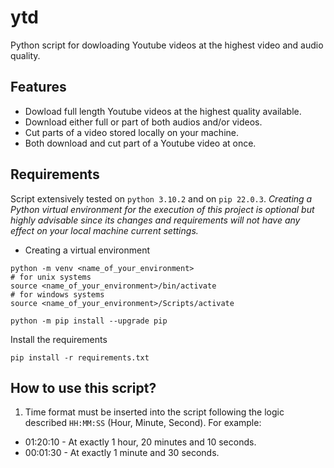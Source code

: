 # ytd
Python script for dowloading Youtube videos at the highest video and audio quality. 

## Features
- Dowload full length Youtube videos at the highest quality available.
- Download either full or part of both audios and/or videos.
- Cut parts of a video stored locally on your machine.
- Both download and cut part of a Youtube video at once.

## Requirements
Script extensively tested on `python 3.10.2` and on `pip 22.0.3`. 
*Creating a Python virtual environment for the execution of this project is optional but highly advisable since its changes and requirements will not have any effect on your local machine current settings.*
- Creating a virtual environment

```
python -m venv <name_of_your_environment>
# for unix systems
source <name_of_your_environment>/bin/activate
# for windows systems
source <name_of_your_environment>/Scripts/activate

python -m pip install --upgrade pip
```

Install the requirements
```
pip install -r requirements.txt
```



## How to use this script?
1. Time format must be inserted into the script following the logic described `HH:MM:SS` (Hour, Minute, Second). For example:
- 01:20:10 - At exactly 1 hour, 20 minutes and 10 seconds.
- 00:01:30 - At exactly 1 minute and 30 seconds.

